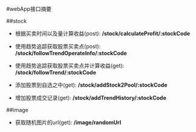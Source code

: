 #webApp接口摘要

##stock

 * 根据买卖时间以及量计算收益(post): **/stock/calculateProfit/:stockCode**

 * 使用趋势追踪获取股票买卖点(post): **/stock/followTrendOperateInfo/:stockCode**
 
 * 使用趋势追踪获取股票买卖点并计算收益(get): **/stock/followTrend/:stockCode**
 
 * 添加股票到自选之中(get): **/stock/addStock2Pool/:stockCode**

 * 增加股票成交记录(get): **/stock/addTrendHistory/:stockCode**


##image
 * 获取随机图片的url(get): **/image/randomUrl**